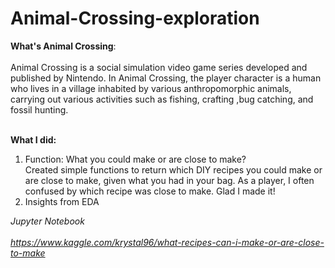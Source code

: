 # Animal-Crossing-exploration

**What's Animal Crossing**:<br>
<br>
Animal Crossing is a social simulation video game series developed and published by Nintendo. In Animal Crossing, the player character is a human who lives in a village inhabited by various anthropomorphic animals, carrying out various activities such as fishing, crafting ,bug catching, and fossil hunting.<br><br>

**What I did:**<br>
1. Function: What you could make or are close to make?  <br>
   Created simple functions to return which DIY recipes you could make or are close to make, given what you had in your bag. As a player, I often confused by which recipe was close to make. Glad I made it!<br>
2. Insights from EDA<br>

*Jupyter Notebook<br><br>
https://www.kaggle.com/krystal96/what-recipes-can-i-make-or-are-close-to-make*
